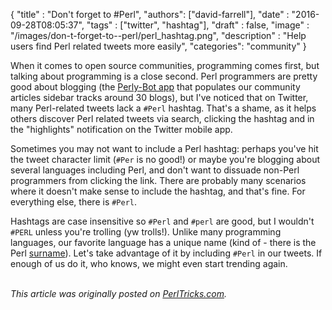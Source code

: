 
  {
    "title"  : "Don't forget to #Perl",
    "authors": ["david-farrell"],
    "date"   : "2016-09-28T08:05:37",
    "tags"   : ["twitter", "hashtag"],
    "draft"  : false,
    "image"  : "/images/don-t-forget-to--perl/perl_hashtag.png",
    "description" : "Help users find Perl related tweets more easily",
    "categories": "community"
  }

When it comes to open source communities, programming comes first, but talking about programming is a close second. Perl programmers are pretty good about blogging (the [Perly-Bot app](https://github.com/dnmfarrell/Perly-Bot) that populates our community articles sidebar tracks around 30 blogs), but I've noticed that on Twitter, many Perl-related tweets lack a `#Perl` hashtag. That's a shame, as it helps others discover Perl related tweets via search, clicking the hashtag and in the "highlights" notification on the Twitter mobile app.

Sometimes you may not want to include a Perl hashtag: perhaps you've hit the tweet character limit (`#Per` is no good!) or maybe you're blogging about several languages including Perl, and don't want to dissuade non-Perl programmers from clicking the link. There are probably many scenarios where it doesn't make sense to include the hashtag, and that's fine. For everything else, there is `#Perl`.

Hashtags are case insensitive so `#Perl` and `#perl` are good, but I wouldn't `#PERL` unless you're trolling (yw trolls!). Unlike many programming languages, our favorite language has a unique name (kind of - there is the Perl [surname](http://www.surnamedb.com/Surname/Perl)). Let's take advantage of it by including `#Perl` in our tweets. If enough of us do it, who knows, we might even start trending again.

\
*This article was originally posted on [PerlTricks.com](http://perltricks.com).*
